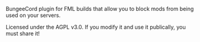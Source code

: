 BungeeCord plugin for FML builds that allow you to block mods from being used on your servers.

Licensed under the AGPL v3.0. If you modify it and use it publically, you must share it!